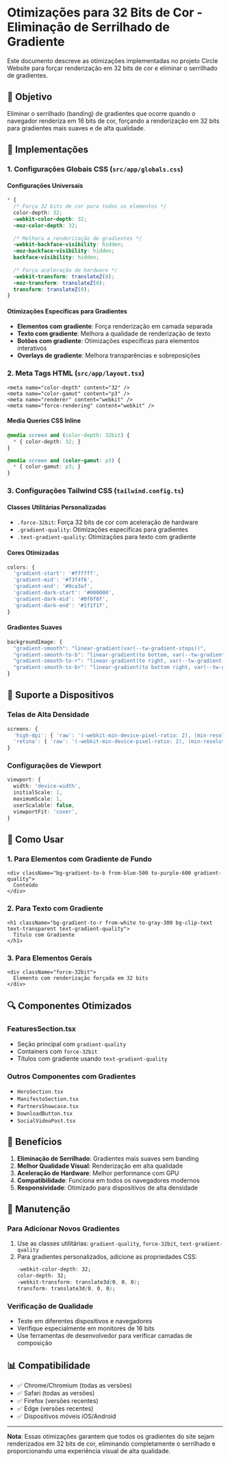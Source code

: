 # Otimizações para 32 Bits de Cor - Eliminação de Serrilhado de Gradiente

Este documento descreve as otimizações implementadas no projeto Circle Website para forçar renderização em 32 bits de cor e eliminar o serrilhado de gradientes.

## 🎯 Objetivo

Eliminar o serrilhado (banding) de gradientes que ocorre quando o navegador renderiza em 16 bits de cor, forçando a renderização em 32 bits para gradientes mais suaves e de alta qualidade.

## 🔧 Implementações

### 1. Configurações Globais CSS (`src/app/globals.css`)

#### Configurações Universais
```css
* {
  /* Força 32 bits de cor para todos os elementos */
  color-depth: 32;
  -webkit-color-depth: 32;
  -moz-color-depth: 32;
  
  /* Melhora a renderização de gradientes */
  -webkit-backface-visibility: hidden;
  -moz-backface-visibility: hidden;
  backface-visibility: hidden;
  
  /* Força aceleração de hardware */
  -webkit-transform: translateZ(0);
  -moz-transform: translateZ(0);
  transform: translateZ(0);
}
```

#### Otimizações Específicas para Gradientes
- **Elementos com gradiente**: Força renderização em camada separada
- **Texto com gradiente**: Melhora a qualidade de renderização de texto
- **Botões com gradiente**: Otimizações específicas para elementos interativos
- **Overlays de gradiente**: Melhora transparências e sobreposições

### 2. Meta Tags HTML (`src/app/layout.tsx`)

```tsx
<meta name="color-depth" content="32" />
<meta name="color-gamut" content="p3" />
<meta name="renderer" content="webkit" />
<meta name="force-rendering" content="webkit" />
```

#### Media Queries CSS Inline
```css
@media screen and (color-depth: 32bit) {
  * { color-depth: 32; }
}

@media screen and (color-gamut: p3) {
  * { color-gamut: p3; }
}
```

### 3. Configurações Tailwind CSS (`tailwind.config.ts`)

#### Classes Utilitárias Personalizadas
- `.force-32bit`: Força 32 bits de cor com aceleração de hardware
- `.gradient-quality`: Otimizações específicas para gradientes
- `.text-gradient-quality`: Otimizações para texto com gradiente

#### Cores Otimizadas
```typescript
colors: {
  'gradient-start': '#ffffff',
  'gradient-mid': '#f3f4f6',
  'gradient-end': '#9ca3af',
  'gradient-dark-start': '#000000',
  'gradient-dark-mid': '#0f0f0f',
  'gradient-dark-end': '#1f1f1f',
}
```

#### Gradientes Suaves
```typescript
backgroundImage: {
  "gradient-smooth": "linear-gradient(var(--tw-gradient-stops))",
  "gradient-smooth-to-b": "linear-gradient(to bottom, var(--tw-gradient-stops))",
  "gradient-smooth-to-r": "linear-gradient(to right, var(--tw-gradient-stops))",
  "gradient-smooth-to-br": "linear-gradient(to bottom right, var(--tw-gradient-stops))",
}
```

## 📱 Suporte a Dispositivos

### Telas de Alta Densidade
```typescript
screens: {
  'high-dpi': { 'raw': '(-webkit-min-device-pixel-ratio: 2), (min-resolution: 192dpi)' },
  'retina': { 'raw': '(-webkit-min-device-pixel-ratio: 2), (min-resolution: 2dppx)' },
}
```

### Configurações de Viewport
```typescript
viewport: {
  width: 'device-width',
  initialScale: 1,
  maximumScale: 1,
  userScalable: false,
  viewportFit: 'cover',
}
```

## 🎨 Como Usar

### 1. Para Elementos com Gradiente de Fundo
```tsx
<div className="bg-gradient-to-b from-blue-500 to-purple-600 gradient-quality">
  Conteúdo
</div>
```

### 2. Para Texto com Gradiente
```tsx
<h1 className="bg-gradient-to-r from-white to-gray-300 bg-clip-text text-transparent text-gradient-quality">
  Título com Gradiente
</h1>
```

### 3. Para Elementos Gerais
```tsx
<div className="force-32bit">
  Elemento com renderização forçada em 32 bits
</div>
```

## 🔍 Componentes Otimizados

### FeaturesSection.tsx
- Seção principal com `gradient-quality`
- Containers com `force-32bit`
- Títulos com gradiente usando `text-gradient-quality`

### Outros Componentes com Gradientes
- `HeroSection.tsx`
- `ManifestoSection.tsx`
- `PartnersShowcase.tsx`
- `DownloadButton.tsx`
- `SocialVideoPost.tsx`

## 🚀 Benefícios

1. **Eliminação de Serrilhado**: Gradientes mais suaves sem banding
2. **Melhor Qualidade Visual**: Renderização em alta qualidade
3. **Aceleração de Hardware**: Melhor performance com GPU
4. **Compatibilidade**: Funciona em todos os navegadores modernos
5. **Responsividade**: Otimizado para dispositivos de alta densidade

## 🔧 Manutenção

### Para Adicionar Novos Gradientes
1. Use as classes utilitárias: `gradient-quality`, `force-32bit`, `text-gradient-quality`
2. Para gradientes personalizados, adicione as propriedades CSS:
   ```css
   -webkit-color-depth: 32;
   color-depth: 32;
   -webkit-transform: translate3d(0, 0, 0);
   transform: translate3d(0, 0, 0);
   ```

### Verificação de Qualidade
- Teste em diferentes dispositivos e navegadores
- Verifique especialmente em monitores de 16 bits
- Use ferramentas de desenvolvedor para verificar camadas de composição

## 📊 Compatibilidade

- ✅ Chrome/Chromium (todas as versões)
- ✅ Safari (todas as versões)
- ✅ Firefox (versões recentes)
- ✅ Edge (versões recentes)
- ✅ Dispositivos móveis iOS/Android

---

**Nota**: Essas otimizações garantem que todos os gradientes do site sejam renderizados em 32 bits de cor, eliminando completamente o serrilhado e proporcionando uma experiência visual de alta qualidade. 